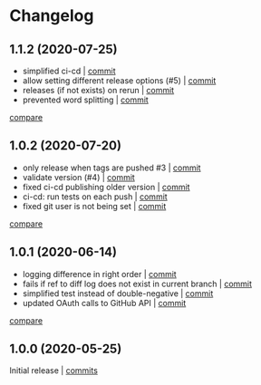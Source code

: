 # Changelog

## 1.1.2 (2020-07-25)

* simplified ci-cd | [commit](https://github.com/undergroundwires/bump-everywhere/commit/85becb775118787291815d40df8e603336c03033)
* allow setting different release options (#5) | [commit](https://github.com/undergroundwires/bump-everywhere/commit/cec4b0197d1d292db5a85762b9fd7fb8aeba6ca8)
* releases (if not exists) on rerun | [commit](https://github.com/undergroundwires/bump-everywhere/commit/c1fb9bcbb043f2424aaed4c313d4adafc135eef5)
* prevented word splitting | [commit](https://github.com/undergroundwires/bump-everywhere/commit/a3fe9c3445d7a2d05cfd4e5e9f8203280bd751b7)

[compare](https://github.com/undergroundwires/bump-everywhere/compare/1.0.2...1.1.2)

## 1.0.2 (2020-07-20)

* only release when tags are pushed #3 | [commit](https://github.com/undergroundwires/bump-everywhere/commit/2bbb364801d33014d52fc030c012574041040306)
* validate version (#4) | [commit](https://github.com/undergroundwires/bump-everywhere/commit/aff2c239f356e6a757b8efdb14cf0526f421cce0)
* fixed ci-cd publishing older version | [commit](https://github.com/undergroundwires/bump-everywhere/commit/666151e85f0e4a91a5b0141832f1518ee58b73b0)
* ci-cd: run tests on each push | [commit](https://github.com/undergroundwires/bump-everywhere/commit/e34c7795e3e6678377cb2ad9102855e7f7774c2d)
* fixed git user is not being set | [commit](https://github.com/undergroundwires/bump-everywhere/commit/c705e8b030534121861d7b53134b2d35dc11afde)

[compare](https://github.com/undergroundwires/bump-everywhere/compare/1.0.1...1.0.2)

## 1.0.1 (2020-06-14)

* logging difference in right order | [commit](https://github.com/undergroundwires/bump-everywhere/commit/44f796813d4a3a112392f650e82169e4499e94fe)
* fails if ref to diff log does not exist in current branch | [commit](https://github.com/undergroundwires/bump-everywhere/commit/801c3462dd2c10fe70cc0a78ff4fa371aa7a549d)
* simplified test instead of double-negative | [commit](https://github.com/undergroundwires/bump-everywhere/commit/313e2fb41d3bcc736f684b46747cfdff3f3c4cb7)
* updated OAuth calls to GitHub API | [commit](https://github.com/undergroundwires/bump-everywhere/commit/4f4ff9b0e7fd6f90915dd29dc76290e35d885fd6)

[compare](https://github.com/undergroundwires/bump-everywhere/compare/1.0.0...1.0.1)

## 1.0.0 (2020-05-25)

Initial release | [commits](https://github.com/undergroundwires/bump-everywhere/commit/fb63383db96edf41d33edf04c21f7a36fe83757f)
